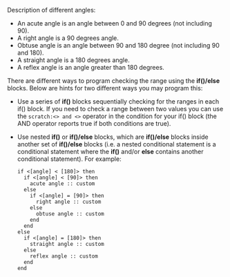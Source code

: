 Description of different angles:

-   An acute angle is an angle between 0 and 90 degrees (not including 90).
-   A right angle is a 90 degrees angle.
-   Obtuse angle is an angle between 90 and 180 degree (not including 90 and 180).
-   A straight angle is a 180 degrees angle.
-   A reflex angle is an angle greater than 180 degrees.

There are different ways to program checking the range using the **if()/else** blocks.
Below are hints for two different ways you may program this:

-   Use a series of **if()** blocks sequentially checking for the ranges in each if() block.
    If you need to check a range between two values you can use the `scratch:<> and <>` operator in the condition for your if() block (the AND operator reports true if both conditions are true).

-   Use nested **if()** or **if()/else** blocks, which are **if()/else** blocks inside another set of **if()/else** blocks (i.e. a nested conditional statement is a conditional statement where the **if()** and/or **else** contains another conditional statement).
    For example:

    ```scratch:
    if <[angle] < [180]> then
      if <[angle] < [90]> then
        acute angle :: custom
      else
        if <[angle] = [90]> then
          right angle :: custom
        else
          obtuse angle :: custom
        end
      end
    else
      if <[angle] = [180]> then
        straight angle :: custom
      else
        reflex angle :: custom
      end
    end
    ```
